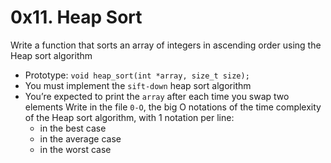 # 0x11. Heap Sort
Write a function that sorts an array of integers in ascending order using the Heap sort algorithm
- Prototype: `void heap_sort(int *array, size_t size);`
- You must implement the `sift-down` heap sort algorithm  
- You’re expected to print the `array` after each time you swap two elements
Write in the file `0-O`, the big O notations of the time complexity of the Heap sort algorithm, with 1 notation per line:
  - in the best case
  - in the average case
  - in the worst case
